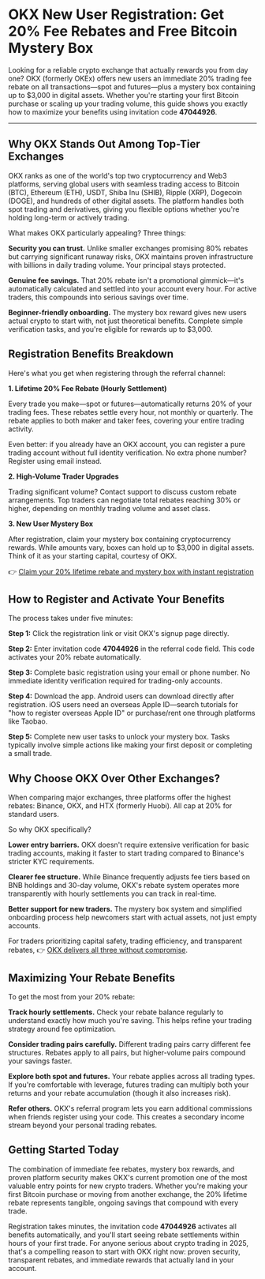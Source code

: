 # OKX New User Registration: Get 20% Fee Rebates and Free Bitcoin Mystery Box

Looking for a reliable crypto exchange that actually rewards you from day one? OKX (formerly OKEx) offers new users an immediate 20% trading fee rebate on all transactions—spot and futures—plus a mystery box containing up to $3,000 in digital assets. Whether you're starting your first Bitcoin purchase or scaling up your trading volume, this guide shows you exactly how to maximize your benefits using invitation code **47044926**.

---

## Why OKX Stands Out Among Top-Tier Exchanges

OKX ranks as one of the world's top two cryptocurrency and Web3 platforms, serving global users with seamless trading access to Bitcoin (BTC), Ethereum (ETH), USDT, Shiba Inu (SHIB), Ripple (XRP), Dogecoin (DOGE), and hundreds of other digital assets. The platform handles both spot trading and derivatives, giving you flexible options whether you're holding long-term or actively trading.

What makes OKX particularly appealing? Three things:

**Security you can trust.** Unlike smaller exchanges promising 80% rebates but carrying significant runaway risks, OKX maintains proven infrastructure with billions in daily trading volume. Your principal stays protected.

**Genuine fee savings.** That 20% rebate isn't a promotional gimmick—it's automatically calculated and settled into your account every hour. For active traders, this compounds into serious savings over time.

**Beginner-friendly onboarding.** The mystery box reward gives new users actual crypto to start with, not just theoretical benefits. Complete simple verification tasks, and you're eligible for rewards up to $3,000.


## Registration Benefits Breakdown

Here's what you get when registering through the referral channel:

**1. Lifetime 20% Fee Rebate (Hourly Settlement)**

Every trade you make—spot or futures—automatically returns 20% of your trading fees. These rebates settle every hour, not monthly or quarterly. The rebate applies to both maker and taker fees, covering your entire trading activity.

Even better: if you already have an OKX account, you can register a pure trading account without full identity verification. No extra phone number? Register using email instead.

**2. High-Volume Trader Upgrades**

Trading significant volume? Contact support to discuss custom rebate arrangements. Top traders can negotiate total rebates reaching 30% or higher, depending on monthly trading volume and asset class.

**3. New User Mystery Box**

After registration, claim your mystery box containing cryptocurrency rewards. While amounts vary, boxes can hold up to $3,000 in digital assets. Think of it as your starting capital, courtesy of OKX.

👉 [Claim your 20% lifetime rebate and mystery box with instant registration](https://www.okx.com/join/47044926)

## How to Register and Activate Your Benefits

The process takes under five minutes:

**Step 1:** Click the registration link or visit OKX's signup page directly.

**Step 2:** Enter invitation code **47044926** in the referral code field. This code activates your 20% rebate automatically.

**Step 3:** Complete basic registration using your email or phone number. No immediate identity verification required for trading-only accounts.

**Step 4:** Download the app. Android users can download directly after registration. iOS users need an overseas Apple ID—search tutorials for "how to register overseas Apple ID" or purchase/rent one through platforms like Taobao.

**Step 5:** Complete new user tasks to unlock your mystery box. Tasks typically involve simple actions like making your first deposit or completing a small trade.

## Why Choose OKX Over Other Exchanges?

When comparing major exchanges, three platforms offer the highest rebates: Binance, OKX, and HTX (formerly Huobi). All cap at 20% for standard users.

So why OKX specifically?

**Lower entry barriers.** OKX doesn't require extensive verification for basic trading accounts, making it faster to start trading compared to Binance's stricter KYC requirements.

**Clearer fee structure.** While Binance frequently adjusts fee tiers based on BNB holdings and 30-day volume, OKX's rebate system operates more transparently with hourly settlements you can track in real-time.

**Better support for new traders.** The mystery box system and simplified onboarding process help newcomers start with actual assets, not just empty accounts.

For traders prioritizing capital safety, trading efficiency, and transparent rebates, 👉 [OKX delivers all three without compromise](https://www.okx.com/join/47044926).

## Maximizing Your Rebate Benefits

To get the most from your 20% rebate:

**Track hourly settlements.** Check your rebate balance regularly to understand exactly how much you're saving. This helps refine your trading strategy around fee optimization.

**Consider trading pairs carefully.** Different trading pairs carry different fee structures. Rebates apply to all pairs, but higher-volume pairs compound your savings faster.

**Explore both spot and futures.** Your rebate applies across all trading types. If you're comfortable with leverage, futures trading can multiply both your returns and your rebate accumulation (though it also increases risk).

**Refer others.** OKX's referral program lets you earn additional commissions when friends register using your code. This creates a secondary income stream beyond your personal trading rebates.

## Getting Started Today

The combination of immediate fee rebates, mystery box rewards, and proven platform security makes OKX's current promotion one of the most valuable entry points for new crypto traders. Whether you're making your first Bitcoin purchase or moving from another exchange, the 20% lifetime rebate represents tangible, ongoing savings that compound with every trade.

Registration takes minutes, the invitation code **47044926** activates all benefits automatically, and you'll start seeing rebate settlements within hours of your first trade. For anyone serious about crypto trading in 2025, that's a compelling reason to start with OKX right now: proven security, transparent rebates, and immediate rewards that actually land in your account.
